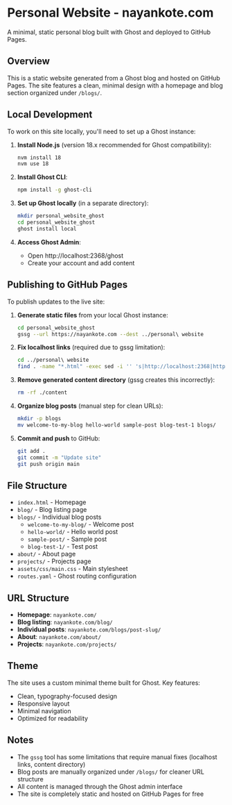 # Personal Website - nayankote.com

A minimal, static personal blog built with Ghost and deployed to GitHub Pages.

## Overview

This is a static website generated from a Ghost blog and hosted on GitHub Pages. The site features a clean, minimal design with a homepage and blog section organized under `/blogs/`.

## Local Development

To work on this site locally, you'll need to set up a Ghost instance:

1. **Install Node.js** (version 18.x recommended for Ghost compatibility):
   ```bash
   nvm install 18
   nvm use 18
   ```

2. **Install Ghost CLI**:
   ```bash
   npm install -g ghost-cli
   ```

3. **Set up Ghost locally** (in a separate directory):
   ```bash
   mkdir personal_website_ghost
   cd personal_website_ghost
   ghost install local
   ```

4. **Access Ghost Admin**:
   - Open http://localhost:2368/ghost
   - Create your account and add content

## Publishing to GitHub Pages

To publish updates to the live site:

1. **Generate static files** from your local Ghost instance:
   ```bash
   cd personal_website_ghost
   gssg --url https://nayankote.com --dest ../personal\ website
   ```

2. **Fix localhost links** (required due to gssg limitation):
   ```bash
   cd ../personal\ website
   find . -name "*.html" -exec sed -i '' 's|http://localhost:2368|https://nayankote.com|g' {} \;
   ```

3. **Remove generated content directory** (gssg creates this incorrectly):
   ```bash
   rm -rf ./content
   ```

4. **Organize blog posts** (manual step for clean URLs):
   ```bash
   mkdir -p blogs
   mv welcome-to-my-blog hello-world sample-post blog-test-1 blogs/
   ```

5. **Commit and push** to GitHub:
   ```bash
   git add .
   git commit -m "Update site"
   git push origin main
   ```

## File Structure

- `index.html` - Homepage
- `blog/` - Blog listing page
- `blogs/` - Individual blog posts
  - `welcome-to-my-blog/` - Welcome post
  - `hello-world/` - Hello world post
  - `sample-post/` - Sample post
  - `blog-test-1/` - Test post
- `about/` - About page
- `projects/` - Projects page
- `assets/css/main.css` - Main stylesheet
- `routes.yaml` - Ghost routing configuration

## URL Structure

- **Homepage**: `nayankote.com/`
- **Blog listing**: `nayankote.com/blog/`
- **Individual posts**: `nayankote.com/blogs/post-slug/`
- **About**: `nayankote.com/about/`
- **Projects**: `nayankote.com/projects/`

## Theme

The site uses a custom minimal theme built for Ghost. Key features:
- Clean, typography-focused design
- Responsive layout
- Minimal navigation
- Optimized for readability

## Notes

- The `gssg` tool has some limitations that require manual fixes (localhost links, content directory)
- Blog posts are manually organized under `/blogs/` for cleaner URL structure
- All content is managed through the Ghost admin interface
- The site is completely static and hosted on GitHub Pages for free 
